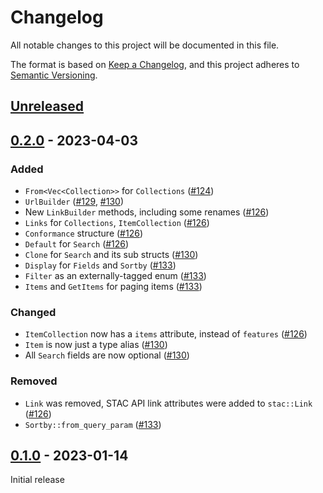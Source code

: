 # Changelog

All notable changes to this project will be documented in this file.

The format is based on [Keep a Changelog](https://keepachangelog.com/en/1.0.0/), and this project adheres to [Semantic Versioning](https://semver.org/spec/v2.0.0.html).

## [Unreleased]

## [0.2.0] - 2023-04-03

### Added

- `From<Vec<Collection>>` for `Collections` ([#124](https://github.com/gadomski/stac-rs/pull/124))
- `UrlBuilder` ([#129](https://github.com/gadomski/stac-rs/pull/129), [#130](https://github.com/gadomski/stac-rs/pull/130))
- New `LinkBuilder` methods, including some renames ([#126](https://github.com/gadomski/stac-rs/pull/126))
- `Links` for `Collections`, `ItemCollection` ([#126](https://github.com/gadomski/stac-rs/pull/126))
- `Conformance` structure ([#126](https://github.com/gadomski/stac-rs/pull/126))
- `Default` for `Search` ([#126](https://github.com/gadomski/stac-rs/pull/126))
- `Clone` for `Search` and its sub structs ([#130](https://github.com/gadomski/stac-rs/pull/130))
- `Display` for `Fields` and `Sortby` ([#133](https://github.com/gadomski/stac-rs/pull/133))
- `Filter` as an externally-tagged enum ([#133](https://github.com/gadomski/stac-rs/pull/133))
- `Items` and `GetItems` for paging items ([#133](https://github.com/gadomski/stac-rs/pull/133))

### Changed

- `ItemCollection` now has a `items` attribute, instead of `features` ([#126](https://github.com/gadomski/stac-rs/pull/126))
- `Item` is now just a type alias ([#130](https://github.com/gadomski/stac-rs/pull/130))
- All `Search` fields are now optional ([#130](https://github.com/gadomski/stac-rs/pull/130))

### Removed

- `Link` was removed, STAC API link attributes were added to `stac::Link` ([#126](https://github.com/gadomski/stac-rs/pull/126))
- `Sortby::from_query_param` ([#133](https://github.com/gadomski/stac-rs/pull/133))

## [0.1.0] - 2023-01-14

Initial release

[unreleased]: https://github.com/gadomski/stac-rs/compare/stac-api-v0.2.0...main
[0.2.0]: https://github.com/gadomski/stac-rs/compare/stac-api-v0.1.0...stac-api-v0.2.0
[0.1.0]: https://github.com/gadomski/stac-rs/releases/tag/stac-api-v0.1.0
